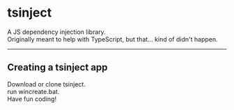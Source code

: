 # tsinject
A JS dependency injection library.  
Originally meant to help with TypeScript, but that... kind of didn't happen.

---

## Creating a tsinject app
Download or clone tsinject.  
run wincreate.bat.  
Have fun coding!
